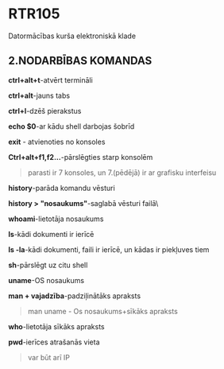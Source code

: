 # RTR105
Datormācības kurša elektroniskā klade
## 2.NODARBĪBAS KOMANDAS
**ctrl+alt+t**-atvērt termināli

**ctrl+alt**-jauns tabs

**ctrl+l**-dzēš pierakstus

**echo $0**-ar kādu shell darbojas šobrīd

**exit** - atvienoties no konsoles

**Ctrl+alt+f1,f2...**-pārslēgties starp konsolēm

>parasti ir 7 konsoles, un 7.(pēdējā) ir ar grafisku interfeisu

**history**-parāda komandu vēsturi

**history > "nosaukums"**-saglabā vēsturi failā\

**whoami**-lietotāja nosaukums

**ls**-kādi dokumenti ir ierīcē

**ls -la**-kādi dokumenti, faili ir ierīcē, un kādas ir piekļuves tiem

**sh**-pārslēgt uz citu shell

**uname**-OS nosaukums

**man + vajadzība**-padziļinātāks apraksts
>man uname - Os nosaukums+sīkāks apraksts

**who**-lietotāja sīkāks apraksts

**pwd**-ierīces atrašanās vieta
>var būt arī IP









